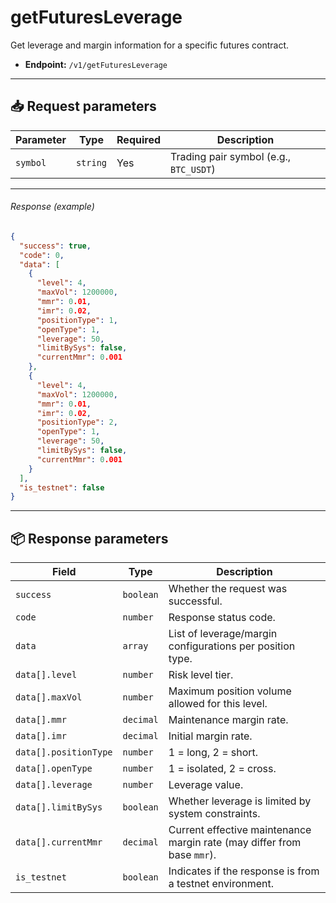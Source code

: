 # getFuturesLeverage

Get leverage and margin information for a specific futures contract.

- **Endpoint:** `/v1/getFuturesLeverage`

---

## 📥 Request parameters

| **Parameter** | **Type** | **Required** | **Description**                      |
|---------------|----------|--------------|--------------------------------------|
| `symbol`      | `string` | Yes          | Trading pair symbol (e.g., `BTC_USDT`) |

---

###### Response (example)

```json
{
  "success": true,
  "code": 0,
  "data": [
    {
      "level": 4,
      "maxVol": 1200000,
      "mmr": 0.01,
      "imr": 0.02,
      "positionType": 1,
      "openType": 1,
      "leverage": 50,
      "limitBySys": false,
      "currentMmr": 0.001
    },
    {
      "level": 4,
      "maxVol": 1200000,
      "mmr": 0.01,
      "imr": 0.02,
      "positionType": 2,
      "openType": 1,
      "leverage": 50,
      "limitBySys": false,
      "currentMmr": 0.001
    }
  ],
  "is_testnet": false
}
```

---

## 📦 Response parameters

| **Field**        | **Type**   | **Description**                                                              |
|------------------|------------|------------------------------------------------------------------------------|
| `success`        | `boolean`  | Whether the request was successful.                                         |
| `code`           | `number`   | Response status code.                                                       |
| `data`           | `array`    | List of leverage/margin configurations per position type.                   |
| `data[].level`   | `number`   | Risk level tier.                                                            |
| `data[].maxVol`  | `number`   | Maximum position volume allowed for this level.                             |
| `data[].mmr`     | `decimal`  | Maintenance margin rate.                                                    |
| `data[].imr`     | `decimal`  | Initial margin rate.                                                        |
| `data[].positionType` | `number` | 1 = long, 2 = short.                                                        |
| `data[].openType`     | `number` | 1 = isolated, 2 = cross.                                                    |
| `data[].leverage`     | `number` | Leverage value.                                                             |
| `data[].limitBySys`   | `boolean`| Whether leverage is limited by system constraints.                          |
| `data[].currentMmr`   | `decimal`| Current effective maintenance margin rate (may differ from base `mmr`).    |
| `is_testnet`     | `boolean`  | Indicates if the response is from a testnet environment.                    |
